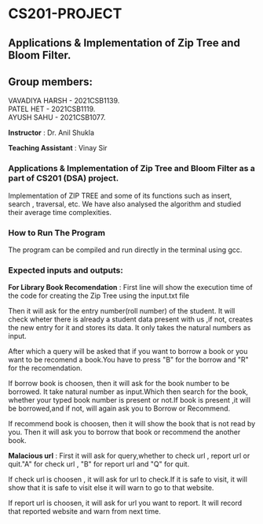 # CS201-PROJECT
## Applications & Implementation of Zip Tree and Bloom Filter.

## Group members:  
VAVADIYA HARSH - 2021CSB1139.  
PATEL HET - 2021CSB1119.   
AYUSH SAHU - 2021CSB1077.   

**Instructor** :
Dr. Anil Shukla

**Teaching Assistant** :
Vinay Sir

### Applications & Implementation of Zip Tree and Bloom Filter as a part of CS201 (DSA) project.
Implementation of ZIP TREE and some of its functions such as insert, search , traversal, etc. We have also analysed the algorithm and studied their average time complexities.

### How to Run The Program
The program can be compiled and run directly in the terminal using gcc.

### Expected inputs and outputs:  

**For Library Book Recomendation** :
First line will show the execution time of the code for creating the Zip Tree using the input.txt file

Then it will ask for the entry number(roll number) of the student. It will check wheter there is already a student data present with us ,if not, creates the new entry for it and stores its data. It only takes the natural numbers as input.

After which a query will be asked that if you want to borrow a book or you want to be recomend a book.You have to press "B" for the borrow and "R" for the recomendation.

If borrow book is choosen, then it will ask for the book number to be borrowed. It take natural number as input.Which then search for the book, whether your typed book number is present or not.If book is present ,it will be borrowed,and if not, will again ask you to Borrow or Recommend.

If recommend book is choosen, then it will show the book that is not read by you. Then it will ask you to borrow that book or recommend the another book.

**Malacious url** :
First it will ask for query,whether to check url , report url or quit."A" for check url , "B" for report url and "Q" for quit.

If check url is choosen , it will ask for url to check.If it is safe to visit, it will show that it is safe to visit else it will warn to go to that website.

If report url is choosen, it will ask for url you want to report. It will record that reported website and warn from next time.
